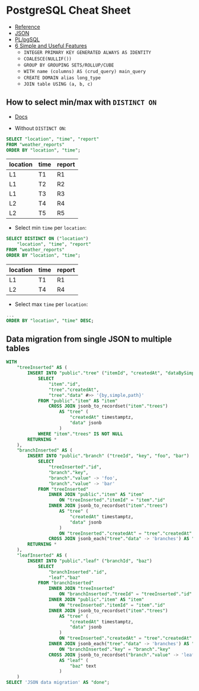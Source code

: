 # PostgreSQL Cheat Sheet

* [Reference](https://www.postgresql.org/docs/current/bookindex.html)
* [JSON](https://www.postgresql.org/docs/current/functions-json.html)
* [PL/pgSQL](https://www.postgresql.org/docs/current/plpgsql.html)
* [6 Simple and Useful Features](https://it.badykov.com/blog/2022/09/12/simple-and-usefull-postgresql-features/)
    * `INTEGER PRIMARY KEY GENERATED ALWAYS AS IDENTITY`
    * `COALESCE(NULLIF())`
    * `GROUP BY GROUPING SETS/ROLLUP/CUBE`
    * `WITH name (columns) AS (crud_query) main_query`
    * `CREATE DOMAIN alias long_type`
    * `JOIN table USING (a, b, c)`

## How to select min/max with `DISTINCT ON`

* [Docs](https://www.postgresql.org/docs/current/sql-select.html#SQL-DISTINCT)

* Without `DISTINCT ON`:

```sql
SELECT "location", "time", "report"
FROM "weather_reports"
ORDER BY "location", "time";
```

|location|time|report|
|--------|----|------|
|L1|T1|R1|
|L1|T2|R2|
|L1|T3|R3|
|L2|T4|R4|
|L2|T5|R5|

* Select min `time` per `location`:

```sql
SELECT DISTINCT ON ("location")
    "location", "time", "report"
FROM "weather_reports"
ORDER BY "location", "time";
```

|location|time|report|
|--------|----|------|
|L1|T1|R1|
|L2|T4|R4|

* Select max `time` per `location`:

```sql
...
ORDER BY "location", "time" DESC;
```

## Data migration from single JSON to multiple tables

```sql
WITH
    "treeInserted" AS (
        INSERT INTO "public"."tree" ("itemId", "createdAt", "dataBySimplePath")
            SELECT
                "item"."id",
                "tree"."createdAt",
                "tree"."data" #>> '{by,simple,path}'
            FROM "public"."item" AS "item"
                CROSS JOIN jsonb_to_recordset("item"."trees")
                    AS "tree" (
                        "createdAt" timestamptz,
                        "data" jsonb
                    )
            WHERE "item"."trees" IS NOT NULL
        RETURNING *
    ),
    "branchInserted" AS (
        INSERT INTO "public"."branch" ("treeId", "key", "foo", "bar")
            SELECT
                "treeInserted"."id",
                "branch"."key",
                "branch"."value" -> 'foo',
                "branch"."value" -> 'bar'
            FROM "treeInserted"
                INNER JOIN "public"."item" AS "item"
                    ON "treeInserted"."itemId" = "item"."id"
                INNER JOIN jsonb_to_recordset("item"."trees")
                    AS "tree" (
                        "createdAt" timestamptz,
                        "data" jsonb
                    )
                    ON "treeInserted"."createdAt" = "tree"."createdAt"
                CROSS JOIN jsonb_each("tree"."data" -> 'branches') AS "branch"
        RETURNING *
    ),
    "leafInserted" AS (
        INSERT INTO "public"."leaf" ("branchId", "baz")
            SELECT
                "branchInserted"."id",
                "leaf"."baz"
            FROM "branchInserted"
                INNER JOIN "treeInserted"
                    ON "branchInserted"."treeId" = "treeInserted"."id"
                INNER JOIN "public"."item" AS "item"
                    ON "treeInserted"."itemId" = "item"."id"
                INNER JOIN jsonb_to_recordset("item"."trees")
                    AS "tree" (
                        "createdAt" timestamptz,
                        "data" jsonb
                    )
                    ON "treeInserted"."createdAt" = "tree"."createdAt"
                INNER JOIN jsonb_each("tree"."data" -> 'branches') AS "branch"
                    ON "branchInserted"."key" = "branch"."key"
                CROSS JOIN jsonb_to_recordset("branch"."value" -> 'leafs')
                    AS "leaf" (
                        "baz" text
                    )
    )
SELECT 'JSON data migration' AS "done";
```
